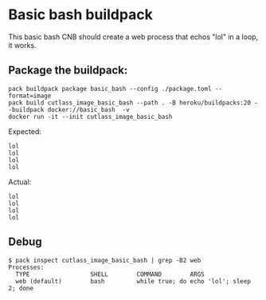 # Basic bash buildpack

This basic bash CNB should create a web process that echos "lol" in a loop, it works.

## Package the buildpack:

```
pack buildpack package basic_bash --config ./package.toml --format=image
pack build cutlass_image_basic_bash --path . -B heroku/buildpacks:20 --buildpack docker://basic_bash  -v
docker run -it --init cutlass_image_basic_bash
```

Expected:

```
lol
lol
lol
lol
```

Actual:

```
lol
lol
lol
lol
```

## Debug

```
$ pack inspect cutlass_image_basic_bash | grep -B2 web
Processes:
  TYPE                 SHELL        COMMAND        ARGS
  web (default)        bash         while true; do echo 'lol'; sleep 2; done
```

